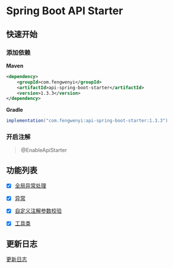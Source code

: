 # Spring Boot API Starter

## 快速开始

### 添加依赖

**Maven**

```xml
<dependency>
    <groupId>com.fengwenyi</groupId>
    <artifactId>api-spring-boot-starter</artifactId>
    <version>1.3.3</version>
</dependency>
```

**Gradle**

```groovy
implementation("com.fengwenyi:api-spring-boot-starter:1.3.3")
```

### 开启注解

> @EnableApiStarter


## 功能列表

- [x] [全局异常处理](wiki/global-exception-handler.md)
- [x] [异常](wiki/exception.md)
- [x] [自定义注解参数校验](wiki/constraints.md)
- [x] [工具类](wiki/utils.md)


## 更新日志

[更新日志](LOG.md)

